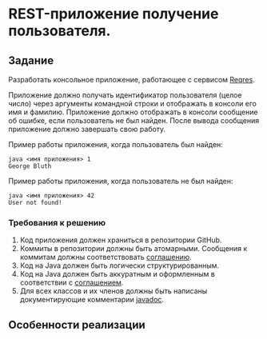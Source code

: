 # REST-приложение получение пользователя.

## Задание

Разработать консольное приложение, работающее с сервисом [Reqres](https://reqres.in).

Приложение должно получать идентификатор пользователя (целое число) через аргументы командной строки и отображать
в консоли его имя и фамилию. Приложение должно отображать в консоли сообщение об ошибке, если пользователь
не был найден. После вывода сообщения приложение должно завершать свою работу.

Пример работы приложения, когда пользователь был найден:

```
java <имя приложения> 1
George Bluth
```

Пример работы приложения, когда пользователь не был найден:

```
java <имя приложения> 42
User not found!
```

### Требования к решению

1. Код приложения должен храниться в репозитории GitHub.
2. Коммиты в репозитории должны быть атомарными. Сообщения к коммитам должны соответствовать
   [соглашению](https://www.conventionalcommits.org/ru/v1.0.0/).
3. Код на Java должен быть логически структурированным.
4. Код на Java должен быть аккуратным и оформленным в соответствии с
   [соглашением](https://google.github.io/styleguide/javaguide.html).
5. Для всех классов и их членов должны быть написаны документирующие комментарии
   [javadoc](https://docs.oracle.com/javase/8/docs/technotes/tools/windows/javadoc.html).

## Особенности реализации


